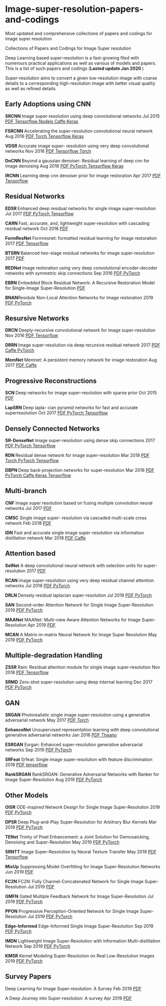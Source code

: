 # Image-super-resolution-papers-and-codings
Most updated and comprehensive collections of papers and codings for image super resolution

Collections of Papers and Codings for Image Super resolution

Deep Learning based super-resolution is a fast-growing filed with numerours practical applications as well as various of models and papers. This is a list of such papers and codings (<b>Lasted update Jan 2020 </b>)

Super-resolution aims to convert a given low-resolution image with coarse details to a corresponding high-resolution image with better visual quality as well as refined details.

<h2> Early Adoptions using CNN </h2>

<b>SRCNN </b>  Image super-resolution using deep convolutional networks   Jul 2015     <a href="https://arxiv.org/pdf/1501.00092.pdf" target="_blank">  PDF  </a>  <a href="https://github.com/tegg89/SRCNN-Tensorflow" target="_blank"> Tensorflow </a> <a href="https://github.com/takuyaa/waifu2x-js" target="_blank"> Nodejs </a> <a href="https://github.com/pby5/sr_caffe" target="_blank"> Caffe </a> <a href="https://github.com/qobilidop/srcnn" target="_blank"> Keras </a>


<b>FSRCNN </b> Accelerating the super-resolution convolutional neural network    Aug 2016 <a href="https://arxiv.org/pdf/1608.00367.pdf" target="_blank"> PDF </a> <a href="https://github.com/icpm/super-resolution/tree/master/FSRCNN"> Torch </a> <a href="https://github.com/yifanw90/FSRCNN-TensorFlow"> Tensorflow </a> <a href="https://github.com/GeorgeSeif/FSRCNN-Keras"> Keras </a>

<b>VDSR </b> Accurate image super- resolution using very deep convolutional networks    Nov 2016 <a href="https://arxiv.org/pdf/1511.04587.pdf" target="_blank"> PDF </a>  <a href="https://github.com/Jongchan/tensorflow-vdsr" target="_blank"> Tensorflow </a> <a href="https://github.com/mks0601/Accurate-Image-Super-Resolution-Using-Very-Deep-Convolutional-Networks" target="_blank"> Torch </a>

<b>DnCNN </b> Beyond a gaussian denoiser: Residual learning of deep cnn for image denoising   Aug 2016  <a href="https://arxiv.org/pdf/1608.03981.pdf" target="_blank"> PDF </a> <a href="https://github.com/cszn/KAIR"> PyTorch </a> <a href="https://github.com/wbhu/DnCNN-tensorflow"> Tensorflow </a> <a href="https://github.com/husqin/DnCNN-keras"> Keras </a>


<b>IRCNN </b> Learning deep cnn denoiser prior for image restoration  Apr 2017 <a href="https://arxiv.org/pdf/1704.03264.pdf" target="_blank"> PDF </a> <a href="https://github.com/lipengFu/IRCNN"> Tensorflow </a>

<h2> Residual Networks </h2>

<b>EDSR </b> Enhanced deep residual networks for single image super-resolution  Jul 2017 <a href="https://arxiv.org/pdf/1707.02921.pdf" target="_blank"> PDF </a> <a href="https://github.com/thstkdgus35/EDSR-PyTorch"> PyTorch </a>  <a href="https://github.com/jmiller656/EDSR-Tensorflow"> Tensorflow </a>

<b>CARN </b> Fast, accurate, and, lightweight super-resolution with cascading residual network  Oct 2018 <a href="https://arxiv.org/pdf/1803.08664.pdf" target="_blank"> PDF </a>

<b>FormResNet </b> Formresnet: formatted residual learning for image restoration  2017  <a href="http://openaccess.thecvf.com/content_cvpr_2017_workshops/w12/papers/Jiao_FormResNet_Formatted_Residual_CVPR_2017_paper.pdf" target="_blank"> PDF </a> <a href="https://github.com/MingtaoGuo/FormResNet-Denoise-Gaussian-noise-TensorFlow"> Tensorflow </a> 

<b>BTSRN </b> Balanced two-stage residual networks for image super-resolution  2017 <a href="http://openaccess.thecvf.com/content_cvpr_2017_workshops/w12/papers/Fan_Balanced_Two-Stage_Residual_CVPR_2017_paper.pdf" target="_blank"> PDF </a>

<b>REDNet </b> Image restoration using very deep convolutional encoder-decoder networks with symmetric skip connections Sep 2016 <a href="https://arxiv.org/pdf/1603.09056.pdf" target="_blank"> PDF </a> <a href="https://github.com/yjn870/REDNet-pytorch"> PyTorch </a> 

<b>EBRN</b> Embedded Block Residual Network: A Recursive Restoration Model for Single-Image Super-Resolution <a href="http://openaccess.thecvf.com/content_ICCV_2019/papers/Qiu_Embedded_Block_Residual_Network_A_Recursive_Restoration_Model_for_Single-Image_ICCV_2019_paper.pdf"> PDF </a>

<b>BNAN</b>Residule Non-Local Attention Networks for Image restoration 2019 <a href="https://openreview.net/pdf?id=HkeGhoA5FX"> PDF </a> <a href="https://github.com/yulunzhang/RNAN"> PyTorch </a>

<h2> Resursive Networks </h2>

<b>DRCN  </b>  Deeply-recursive convolutional network for image super-resolution Nov 2016 <a href="https://arxiv.org/pdf/1511.04491.pdf" target="_blank"> PDF </a> <a href="https://github.com/chenhe82166/DRCN_tf"> Tensorflow </a> 

<b>DRRN  </b>  Image super-resolution via deep recursive residual network 2017 <a href="http://openaccess.thecvf.com/content_cvpr_2017/papers/Tai_Image_Super-Resolution_via_CVPR_2017_paper.pdf" target="_blank"> PDF </a> <a href="https://github.com/tyshiwo/DRRN_CVPR17"> Caffe </a> <a href="https://github.com/jt827859032/DRRN-pytorch"> PyTorch </a> 

<b>MemNet </b> Memnet: A persistent memory network for image restoration Aug 2017 <a href="https://arxiv.org/pdf/1708.02209.pdf" target="_blank"> PDF </a> <a href="https://github.com/tyshiwo/MemNet"> Caffe </a>

<h2> Progressive Reconstructions </h2>

<b>SCN </b> Deep networks for image super-resolution with sparse prior Oct 2015 <a href="https://arxiv.org/pdf/1507.08905.pdf" target="_blank"> PDF </a>

<b>LapSRN </b> Deep lapla- cian pyramid networks for fast and accurate superresolution Oct 2017 <a href="https://arxiv.org/pdf/1704.03915.pdf" target="_blank"> PDF </a> <a href="https://github.com/twtygqyy/pytorch-LapSRN"> PyTorch </a> <a href="https://github.com/zjuela/LapSRN-tensorflow"> Tensorflow </a> 

<h2> Densely Connected Networks </h2>

<b>SR-DenseNet</b> Image super-resolution using dense skip connections 2017 <a href="http://openaccess.thecvf.com/content_ICCV_2017/papers/Tong_Image_Super-Resolution_Using_ICCV_2017_paper.pdf" target="_blank"> PDF </a> <a href="https://github.com/twtygqyy/pytorch-SRDenseNet"> PyTorch </a> <a href="https://github.com/kweisamx/TensorFlow-SR-DenseNet"> Tensorflow </a>

<b>RDN </b> Residual dense network for image super-resolution  Mar 2018 <a href="https://arxiv.org/pdf/1802.08797.pdf" target="_blank"> PDF </a> <a href="https://github.com/yulunzhang/RDN"> Torch </a> <a href="https://github.com/lingtengqiu/RDN-pytorch"> PyTorch </a> <a href="https://github.com/hengchuan/RDN-TensorFlow"> Tensorflow </a> 

<b>DBPN </b> Deep back-projection networks for super-resolution  Mar 2018 <a href="https://arxiv.org/pdf/1803.02735.pdf" target="_blank"> PDF </a> <a href="https://github.com/icpm/super-resolution/tree/master/DBPN"> PyTorch </a> <a href="https://github.com/alterzero/DBPN-caffe"> Caffe </a> <a href="https://github.com/rajatkb/DBPN-Deep_Back_Projection_Network-Keras"> Keras </a> <a href="https://github.com/tlokeshkumar/DBPN-tf"> Tensorflow </a> 

<h2>Multi-branch </h2>

<b>CNF</b> Image super resolution based on fusing multiple convolution neural networks Jul 2017 <a href="https://ieeexplore.ieee.org/document/8014876" target="_blank"> PDF </a>

<b>CMSC</b> Single image super- resolution via cascaded multi-scale cross network Feb 2018 <a href="https://arxiv.org/pdf/1802.08808.pdf" target="_blank"> PDF </a>

<b>IDN</b>  Fast and accurate single image super-resolution via information distillation network Mar 2018 <a href="https://arxiv.org/pdf/1803.09454.pdf" target="_blank"> PDF </a> <a href="https://github.com/Zheng222/IDN-Caffe"> Caffe </a>

<h2>Attention based </h2>

<b>SelNet</b> A deep convolutional neural network with selection units for super-resolution 2017 <a href="https://ieeexplore.ieee.org/document/8014887" target="_blank"> PDF </a>

<b>RCAN </b> image super-resolution using very deep residual channel attention networks Jul 2018 <a href="https://arxiv.org/pdf/1807.02758.pdf" target="_blank"> PDF </a> <a href="https://github.com/yulunzhang/RCAN"> PyTorch </a>

<b>DRLN </b> Densely residual laplacian super-resolution Jul 2019 <a href="https://arxiv.org/pdf/1906.12021.pdf" target="_blank"> PDF </a> <a href="https://github.com/saeed-anwar/DRLN"> PyTorch </a>

<b>SAN</b> Second-order Attention Network for Single Image Super-Resolution 2019 <a href="http://www4.comp.polyu.edu.hk/~cslzhang/paper/CVPR19-SAN.pdf"> PDF </a> <a href="https://github.com/daitao/SAN"> PyTorch </a>

<b>MAANet</b> MAANet: Multi-view Aware Attention Networks for Image Super-Resolution Apr 2019  <a href="https://arxiv.org/pdf/1904.06252.pdf"> PDF </a>

<b>MCAN</b> A Matrix-in-matrix Neural Network for Image Super Resolution May 2019 <a href="https://arxiv.org/pdf/1903.07949.pdf"> PDF </a> <a href="https://github.com/macn3388/MCAN"> PyTorch </a>

<h2>Multiple-degradation Handling </h2>

<b>ZSSR</b> Ram: Residual attention module for single image super-resolution Nov 2018 <a href="https://arxiv.org/pdf/1811.12043.pdf" target="_blank"> PDF </a> <a href="https://github.com/assafshocher/ZSSR"> Tensorflow </a>

<b>SRMD</b> Zero-shot super-resolution using deep internal learning Dec 2017 <a href="https://arxiv.org/pdf/1712.06087.pdf" target="_blank"> PDF </a> <a href="https://github.com/cszn/KAIR"> PyTorch </a>

<h2> GAN </h2>

<b>SRGAN</b> Photorealistic single image super-resolution using a generative adversarial network May 2017 <a href="https://arxiv.org/pdf/1609.04802.pdf" target="_blank"> PDF </a> <a href="https://github.com/icpm/super-resolution/tree/master/SRGAN"> Torch </a>

<b>EnhanceNet</b> Unsupervised representation learning with deep convolutional generative adversarial networks Jan 2016 <a href="https://arxiv.org/pdf/1511.06434.pdf" target="_blank"> PDF </a> <a href="https://github.com/alexjc/neural-enhance"> Theano </a>

<b>ESRGAN</b> Esrgan: Enhanced super-resolution generative adversarial networks Sep 2019 <a href="https://arxiv.org/pdf/1809.00219.pdf" target="_blank"> PDF </a> <a href="https://github.com/xinntao/ESRGAN"> PyTorch </a>

<b>SRFeat</b> Srfeat: Single image super-resolution with feature discrimination 2018 <a href="http://openaccess.thecvf.com/content_ECCV_2018/papers/Seong-Jin_Park_SRFeat_Single_Image_ECCV_2018_paper.pdf" target="_blank"> PDF </a> <a href="https://github.com/HyeongseokSon1/SRFeat"> tensorflow </a>

<b>RankSRGAN</b> RankSRGAN: Generative Adversarial Networks with Ranker for Image Super-Resolution Aug 2019 <a href="https://arxiv.org/pdf/1908.06382.pdf"> PDF </a> <a href="https://github.com/WenlongZhang0724/RankSRGAN"> PyTorch </a>

<h2> Other Models </h2>

<b>OISR</b> ODE-inspired Network Design for Single Image Super-Resolution  2019 <a href="http://openaccess.thecvf.com/content_CVPR_2019/papers/He_ODE-Inspired_Network_Design_for_Single_Image_Super-Resolution_CVPR_2019_paper.pdf"> PDF </a> <a href="https://github.com/HolmesShuan/OISR-PyTorch"> PyTorch </a>

<b>DPSR </b> Deep Plug-and-Play Super-Resolution for Arbitrary Blur Kernels Mar 2019 <a href="https://arxiv.org/pdf/1903.12529.pdf"> PDF </a> <a href="https://github.com/cszn/DPSR"> PyTorch </a>

<b>TENet</b> Trinity of Pixel Enhancement: a Joint Solution for Demosaicking, Denoising and Super-Resolution May 2019 <a href="https://arxiv.org/pdf/1905.02538.pdf"> PDF </a> <a href="https://github.com/guochengqian/TENet"> PyTorch </a>

<b>SRNTT</b> Image Super-Resolution by Neural Texture Transfer May 2019 <a href="https://arxiv.org/pdf/1903.00834.pdf"> PDF </a> <a href="https://github.com/ZZUTK/SRNTT"> Tensorflow </a> 

<b>MixUp</b> Suppressing Model Overfitting for Image Super-Resolution Networks Jun 2019 <a href="https://arxiv.org/pdf/1906.04809.pdf"> PDF </a>

<b>FC2N</b> FC2N: Fully Channel-Concatenated Network for Single Image Super-Resolution Jul 2019 <a href="https://arxiv.org/pdf/1907.03221.pdf"> PDF </a>

<b>GMFN</b> Gated Multiple Feedback Network for Image Super-Resolution Jul 2019 <a href="https://arxiv.org/pdf/1907.04253.pdf"> PDF </a> <a href="https://github.com/liqilei/GMFN"> PyTorch </a>

<b>PPON</b> Progressive Perception-Oriented Network for Single Image Super-Resolution Jul 2019 <a href="https://arxiv.org/pdf/1907.10399.pdf"> PDF </a> <a href="https://github.com/Zheng222/PPON"> PyTorch </a>

<b>Edge-Informed</b> Edge-Informed Single Image Super-Resolution Sep 2019 <a href="https://arxiv.org/pdf/1909.05305.pdf"> PDF </a> <a href="https://github.com/knazeri/edge-informed-sisr"> PyTorch </a>

<b>IMDN</b> Lightweight Image Super-Resolution with Information Multi-distillation Network Sep 2019 <a href="https://arxiv.org/pdf/1909.11856.pdf"> PDF </a> <a href="https://github.com/Zheng222/IMDN"> PyTorch </a>

<b>KMSR</b> Kernel Modeling Super-Resolution on Real Low-Resolution Images 2019 <a href="http://openaccess.thecvf.com/content_ICCV_2019/papers/Zhou_Kernel_Modeling_Super-Resolution_on_Real_Low-Resolution_Images_ICCV_2019_paper.pdf"> PDF </a> <a href="https://github.com/IVRL/Kernel-Modeling-Super-Resolution"> PyTorch </a>

<h2> Survey Papers </h2>

Deep Learning for Image Super-resolution: A Survey   Feb 2019  <a href="https://arxiv.org/pdf/1902.06068.pdf"> PDF </a>

A Deep Journey into Super-resolution: A survey   Apr 2019  <a href="https://arxiv.org/pdf/1904.07523.pdf"> PDF </a>

